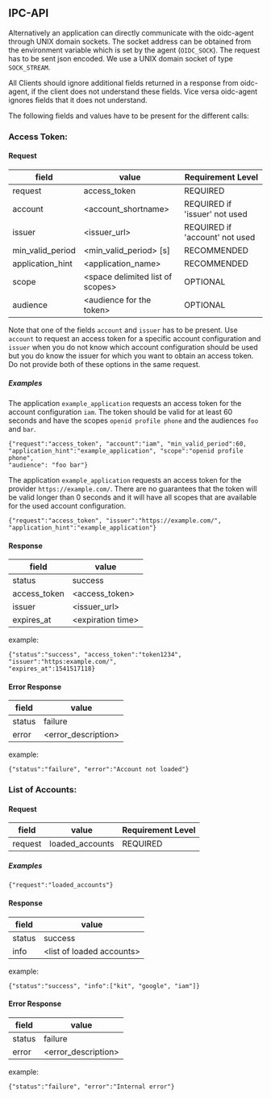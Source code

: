 ## IPC-API
Alternatively an application can directly communicate with the oidc-agent through UNIX domain sockets. The socket address can be obtained from the environment variable which is set by the agent (`OIDC_SOCK`). The request has to be sent json encoded. We use a UNIX domain socket of type `SOCK_STREAM`.

All Clients should ignore additional fields returned in a response from
oidc-agent, if the client does not understand these fields. Vice versa
oidc-agent ignores fields that it does not understand.

The following fields and values have to be present for the different calls:

### Access Token:
#### Request
| field            | value                                  | Requirement Level |
|------------------|----------------------------------------|-------------------|
| request          | access_token                           | REQUIRED          |
| account          | &lt;account_shortname&gt;              | REQUIRED if 'issuer' not used |
| issuer           | &lt;issuer_url&gt;                     | REQUIRED if 'account' not used |
| min_valid_period | &lt;min_valid_period&gt; [s]           | RECOMMENDED       |
| application_hint | &lt;application_name&gt;               | RECOMMENDED       |
| scope            | &lt;space delimited list of scopes&gt; | OPTIONAL          |
| audience         | &lt;audience for the token&gt;         | OPTIONAL          |

Note that one of the fields `account` and  `issuer` has to be present.
Use `account` to request an access token for a specific account
configuration and `issuer` when you do not know which account configuration
should be used but you do know the issuer for which you want to obtain an access
token. Do not provide both of these options in the same request.

##### Examples
The application `example_application` requests an access token for the account configuration `iam`. The token should be
valid for at least 60 seconds and have the scopes `openid profile phone` and the
audiences `foo` and `bar`.
```
{"request":"access_token", "account":"iam", "min_valid_period":60,
"application_hint":"example_application", "scope":"openid profile phone",
"audience": "foo bar"}
```

The application `example_application` requests an access token for the provider `https://example.com/`. There are no guarantees that the token will be valid longer than 0 seconds and it will have all scopes that are available for the used account configuration.
```
{"request":"access_token", "issuer":"https://example.com/", "application_hint":"example_application"}
```

#### Response
| field        | value          |
|--------------|----------------|
| status       | success        |
| access_token | &lt;access_token&gt; |
| issuer       | &lt;issuer_url&gt; |
| expires_at       | &lt;expiration time&gt; |

example:
```
{"status":"success", "access_token":"token1234", "issuer":"https:example.com/",
"expires_at":1541517118}
```

#### Error Response
| field  | value               |
|--------|---------------------|
| status | failure             |
| error  | &lt;error_description&gt; |

example:
```
{"status":"failure", "error":"Account not loaded"}
```

### List of Accounts:
#### Request
| field            | value                                  | Requirement Level |
|------------------|----------------------------------------|-------------------|
| request          | loaded_accounts                        | REQUIRED          |

##### Examples
```
{"request":"loaded_accounts"}
```

#### Response
| field        | value          |
|--------------|----------------|
| status       | success        |
| info         | &lt;list of loaded accounts&gt; |

example:
```
{"status":"success", "info":["kit", "google", "iam"]}
```

#### Error Response
| field  | value               |
|--------|---------------------|
| status | failure             |
| error  | &lt;error_description&gt; |

example:
```
{"status":"failure", "error":"Internal error"}
```
